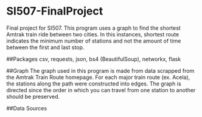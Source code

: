 # SI507-FinalProject
Final project for SI507. This program uses a graph to find the shortest Amtrak train ride between two cities. In this instances, shortest route indicates the minimum number of stations and not the amount of time between the first and last stop.

##Packages
csv, requests, json, bs4 (BeautifulSoup), networkx, flask

##Graph
The graph used in this program is made from data scrapped from the Amtrak Train Route homepage. For each major train route (ex. Acela), the stations along the path were constructed into edges. The graph is directed since the order in which you can travel from one station to another should be preserved.

##Data Sources
